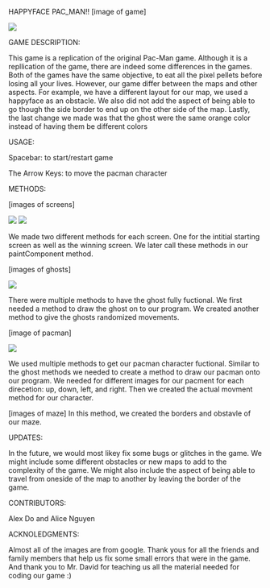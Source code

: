 HAPPYFACE PAC_MAN!!
[image of game]

![](https://i.postimg.cc/4y1Gz81f/Screenshot-4.png)

GAME DESCRIPTION:

This game is a replication of the original Pac-Man game. Although it is a repllication of the game, there are indeed some differences in the games. Both of the games have the same objective, to eat all the pixel pellets before losing all your lives. However, our game differ between the maps and other aspects. For example, we have a different layout for our map, we used a happyface as an obstacle. We also did not add the aspect of being able to go though the side border to end up on the other side of the map. Lastly, the last change we made was that the ghost were the same orange color instead of having them be different colors


USAGE:

Spacebar: to start/restart game

The Arrow Keys: to move the pacman character


METHODS:

[images of screens]

![](https://i.postimg.cc/Fz6dQs2k/Screenshot-19.png)
![](https://i.postimg.cc/Fz6dQs2k/Screenshot-17.png)

We made two different methods for each screen. One for the intitial starting screen as well as the winning screen. We later call these methods in our paintComponent method.

[images of ghosts]

![](https://i.postimg.cc/0yYQVf2w/Screenshot-18.png)

There were multiple methods to have the ghost fully fuctional. We first needed a method to draw the ghost on to our program. We created another method to give the ghosts randomized movements. 

[image of pacman]

![](https://i.postimg.cc/Hk9MrHMR/Screenshot-20.png)

We used multiple methods to get our pacman character fuctional. Similar to the ghost methods we needed to create a method to draw our pacman onto our program. We needed for different images for our pacment for each direcetion: up, down, left, and right. Then we created the actual movment method for our character.

[images of maze]
In this method, we created the borders and obstavle of our maze. 

UPDATES:

In the future, we would most likey fix some bugs or glitches in the game. We might include some different obstacles or new maps to add to the complexity of the game. We might also include the aspect of being able to travel from oneside of the map to another by leaving the border of the game.


CONTRIBUTORS:

Alex Do and Alice Nguyen


ACKNOLEDGMENTS:

Almost all of the images are from google. Thank yous for all the friends and family members that help us fix some small errors that were in the game. And thank you to Mr. David for teaching us all the material needed for coding our game :)

